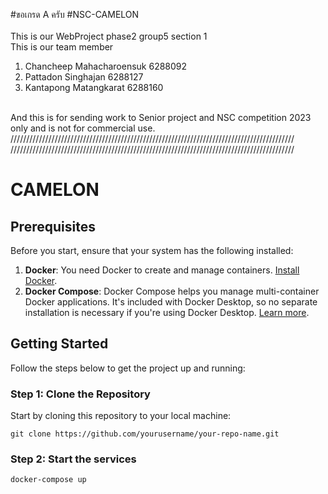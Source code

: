 #ขอเกรด A ครับ
#NSC-CAMELON<br>
<br>
This is our WebProject phase2 group5 section 1<br>
This is our team member<br>
1. Chancheep Mahacharoensuk 6288092<br>
2. Pattadon Singhajan 6288127<br>
3. Kantapong Matangkarat 6288160<br>
<br>
And this is for sending work to Senior project and NSC competition 2023 only and is not for commercial use.<br>
//////////////////////////////////////////////////////////////////////////////////////////
<!-- <br>
How to run this project<br>
1.First go to run our sql file from mysql application name "sec1_gr5_database.sql" and make the schema.<br>
2.Go to "user and privilledge" in mysql and use the environment like ".env" file to setting the access<br>
  from our webservice.js to our sql file. (you can find .env file via sec1_gr5_ws_src)<br>
3.Go to sec1_gr5_ws_src and "npm start" in this folder via terminal. (port:3030)<br>
4.Go to sec1_gr5_src and open the "HtmlMainpage.html". (suggested to use openserver (port:5500))<br>
5.Our test case is available in source code feel free to used it.<br>
6.If you want to use some function that must login before use you can look in js login file<br>
  or check it via mysql file to find the username and password for login.<br>
7.1.Our search function can be pressed even though there is value in input because it is "select all" function.<br>
7.2.You can search everything but must be in a specific categories.<br>
8.In admin page you can use every function like "SELECT, INSERT, UPDATE, DELETE"<br>
9.In categories page you can find the brach in api map that we use by press the name of country that you want<br>
10.Enjoy!!!!!<br>
<br> -->
//////////////////////////////////////////////////////////////////////////////////////////<br>

# CAMELON

## Prerequisites
Before you start, ensure that your system has the following installed:
1. **Docker**: You need Docker to create and manage containers. [Install Docker](https://docs.docker.com/get-docker/).
2. **Docker Compose**: Docker Compose helps you manage multi-container Docker applications. It's included with Docker Desktop, so no separate installation is necessary if you're using Docker Desktop. [Learn more](https://docs.docker.com/compose/install/).

## Getting Started

Follow the steps below to get the project up and running:

### Step 1: Clone the Repository

Start by cloning this repository to your local machine:

   ```git clone https://github.com/yourusername/your-repo-name.git```

### Step 2: Start the services

  ```docker-compose up```
